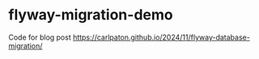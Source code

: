 # flyway-migration-demo

Code for blog post https://carlpaton.github.io/2024/11/flyway-database-migration/